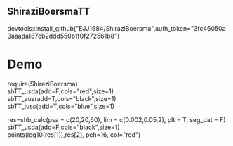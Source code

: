 ## ShiraziBoersmaTT

devtools::install_github("EJJ1684/ShiraziBoersma",auth_token="3fc46050a3aaada187cb2ddd550b1f0f272561b8")

# Demo

require(ShiraziBoersma)  
sbTT_usda(add=F,cols="red",size=1)  
sbTT_aus(add=T,cols="black",size=1)  
sbTT_iuss(add=T,cols="blue",size=1)  

res=shb_calc(psa = c(20,20,60), lim = c(0.002,0.05,2), plt = T, seg_dat = F)  
sbTT_usda(add=F,cols="black",size=1)  
points(log10(res[1]),res[2], pch=16, col="red")  
